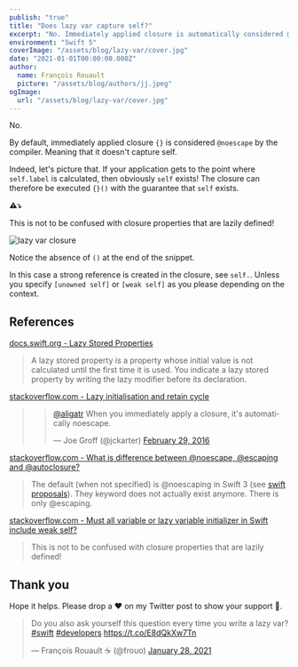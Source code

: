 ```yaml
---
publish: "true"
title: "Does lazy var capture self?"
excerpt: "No. Immediately applied closure is automatically considered @noescape."
environment: "Swift 5"
coverImage: "/assets/blog/lazy-var/cover.jpg"
date: "2021-01-01T00:00:00.000Z"
author:
  name: François Rouault
  picture: "/assets/blog/authors/jj.jpeg"
ogImage:
  url: "/assets/blog/lazy-var/cover.jpg"
---
```


No.

By default, immediately applied closure `{}` is considered `@noescape` by the compiler. Meaning that it doesn't capture self.

Indeed, let's picture that. If your application gets to the point where `self.label` is calculated, then obviously `self` exists! The closure can therefore be executed `{}()` with the guarantee that `self` exists.

**⚠️⤵**

This is not to be confused with closure properties that are lazily defined!

![lazy var closure](/assets/blog/lazy-var/lazy-var-closure.jpg)

Notice the absence of `()` at the end of the snippet.

In this case a strong reference is created in the closure, see `self.`. Unless you specify `[unowned self]` or `[weak self]` as you please depending on the context.

## References

[docs.swift.org - Lazy Stored Properties](https://docs.swift.org/swift-book/LanguageGuide/Properties.html#ID257)

> A lazy stored property is a property whose initial value is not calculated until the first time it is used. You indicate a lazy stored property by writing the lazy modifier before its declaration.

[stackoverflow.com - Lazy initialisation and retain cycle](https://stackoverflow.com/a/38144190/1679768)

> <blockquote data-theme="dark" class="twitter-tweet"><p lang="en" dir="ltr"><a href="https://twitter.com/aligatr?ref_src=twsrc%5Etfw">@aligatr</a> When you immediately apply a closure, it&#39;s automatically noescape.</p>&mdash; Joe Groff (@jckarter) <a href="https://twitter.com/jckarter/status/704100315587477504?ref_src=twsrc%5Etfw">February 29, 2016</a></blockquote>

[stackoverflow.com - What is difference between @noescape, @escaping and @autoclosure?](https://stackoverflow.com/a/39613221/1679768)

> The default (when not specified) is @noescaping in Swift 3 (see [swift proposals](https://github.com/apple/swift-evolution/blob/master/proposals/0103-make-noescape-default.md)). They keyword does not actually exist anymore. There is only @escaping.

[stackoverflow.com - Must all variable or lazy variable initializer in Swift include weak self?](https://stackoverflow.com/a/40794717/1679768)

> This is not to be confused with closure properties that are lazily defined!

## Thank you

Hope it helps. Please drop a ❤️ on my Twitter post to show your support 🙏.

<blockquote data-theme="dark" class="twitter-tweet"><p lang="en" dir="ltr">Do you also ask yourself this question every time you write a lazy var? <a href="https://twitter.com/hashtag/swift?src=hash&amp;ref_src=twsrc%5Etfw">#swift</a> <a href="https://twitter.com/hashtag/developers?src=hash&amp;ref_src=twsrc%5Etfw">#developers</a> <a href="https://t.co/E8dQkXw7Tn">https://t.co/E8dQkXw7Tn</a></p>&mdash; François Rouault ☕️ (@frouo) <a href="https://twitter.com/frouo/status/1354579946077827072?ref_src=twsrc%5Etfw">January 28, 2021</a></blockquote> <script async src="https://platform.twitter.com/widgets.js" charset="utf-8"></script>
